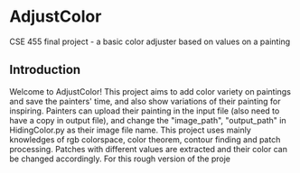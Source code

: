 # AdjustColor
CSE 455 final project - a basic color adjuster based on values on a painting

## Introduction
Welcome to AdjustColor!
This project aims to add color variety on paintings and save the painters' time, and also show variations of their painting for inspiring. Painters can upload their painting in the input file (also need to have a copy in output file), and change the "image_path", "output_path" in HidingColor.py as their image file name.
This project uses mainly knowledges of rgb colorspace, color theorem, contour finding and patch processing. Patches with different values are extracted and their color can be changed accordingly. For this rough version of the proje 
